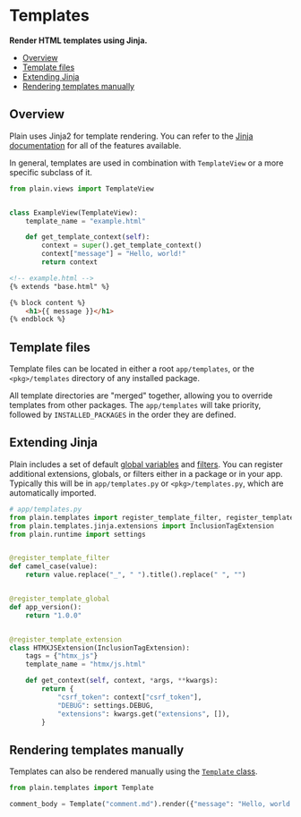 # Templates

**Render HTML templates using Jinja.**

- [Overview](#overview)
- [Template files](#template-files)
- [Extending Jinja](#extending-jinja)
- [Rendering templates manually](#rendering-templates-manually)

## Overview

Plain uses Jinja2 for template rendering. You can refer to the [Jinja documentation](https://jinja.palletsprojects.com/en/stable/api/) for all of the features available.

In general, templates are used in combination with `TemplateView` or a more specific subclass of it.

```python
from plain.views import TemplateView


class ExampleView(TemplateView):
    template_name = "example.html"

    def get_template_context(self):
        context = super().get_template_context()
        context["message"] = "Hello, world!"
        return context
```

```html
<!-- example.html -->
{% extends "base.html" %}

{% block content %}
    <h1>{{ message }}</h1>
{% endblock %}
```

## Template files

Template files can be located in either a root `app/templates`,
or the `<pkg>/templates` directory of any installed package.

All template directories are "merged" together, allowing you to override templates from other packages. The `app/templates` will take priority, followed by `INSTALLED_PACKAGES` in the order they are defined.

## Extending Jinja

Plain includes a set of default [global variables](./jinja/globals.py) and [filters](./jinja/filters.py). You can register additional extensions, globals, or filters either in a package or in your app. Typically this will be in `app/templates.py` or `<pkg>/templates.py`, which are automatically imported.

```python
# app/templates.py
from plain.templates import register_template_filter, register_template_global, register_template_extension
from plain.templates.jinja.extensions import InclusionTagExtension
from plain.runtime import settings


@register_template_filter
def camel_case(value):
    return value.replace("_", " ").title().replace(" ", "")


@register_template_global
def app_version():
    return "1.0.0"


@register_template_extension
class HTMXJSExtension(InclusionTagExtension):
    tags = {"htmx_js"}
    template_name = "htmx/js.html"

    def get_context(self, context, *args, **kwargs):
        return {
            "csrf_token": context["csrf_token"],
            "DEBUG": settings.DEBUG,
            "extensions": kwargs.get("extensions", []),
        }
```

## Rendering templates manually

Templates can also be rendered manually using the [`Template` class](./core.py#Template).

```python
from plain.templates import Template

comment_body = Template("comment.md").render({"message": "Hello, world!",})
```
